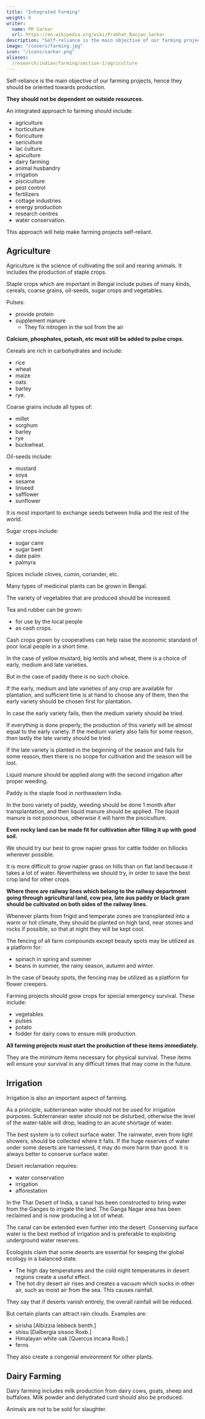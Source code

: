 ```yaml
---
title: "Integrated Farming"
weight: 8
writer:
  name: PR Sarkar
  url: https://en.wikipedia.org/wiki/Prabhat_Ranjan_Sarkar
description: "Self-reliance is the main objective of our farming projects, hence they should be oriented towards production"
image: "/covers/farming.jpg"
icon: "/icons/sarkar.png"
aliases:
  /research/indian/farming/section-1/agriculture
---
```



Self-reliance is the main objective of our farming projects, hence they should be oriented towards production. 

**They should not be dependent on outside resources.**

An integrated approach to farming should include:
- agriculture
- horticulture
- floriculture
- sericulture
- lac culture
- apiculture
- dairy farming
- animal husbandry
- irrigation
- pisciculture
- pest control
- fertilizers
- cottage industries
- energy production
- research centres
- water conservation. 

This approach will help make farming projects self-reliant.


## Agriculture

Agriculture is the science of cultivating the soil and rearing animals. It includes the production of staple crops. 

Staple crops which are important in Bengal include pulses of many kinds, cereals, coarse grains, oil-seeds, sugar crops and vegetables.

Pulses:
- provide protein
- supplement manure
  - They fix nitrogen in the soil from the air

**Calcium, phosphates, potash, etc must still be added to pulse crops.**

Cereals are rich in carbohydrates and include:
- rice
- wheat
- maize
- oats
- barley
- rye. 

Coarse grains include all types of:
- millet
- sorghum
- barley
- rye
- buckwheat. 

Oil-seeds include:
- mustard
- soya
- sesame
- linseed
- safflower
- sunflower


It is most important to exchange seeds between India and the rest of the world. 

Sugar crops include:
- sugar cane
- sugar beet
- date palm
- palmyra


Spices include cloves, cumin, coriander, etc. 

Many types of medicinal plants can be grown in Bengal.<!--  At Ánanda Nagar many herbaria should be established. -->

<!-- In India, many seasonal vegetables such as summer vegetables, winter vegetables and all-season vegetables are grown.  -->

The variety of vegetables that are produced should be increased. 

<!-- Onions and garlic are grown for sale to the public and for processing into medicines, but of course they are not beneficial for those doing spiritual practices. -->

<!-- Some other items include coffee, cocoa, tea and rubber.  -->

Tea and rubber can be grown:
- for use by the local people
- as cash crops. 

Cash crops <!--  help to transform the local economy. If cash crops are --> grown by cooperatives can help raise the economic standard of poor local people in a short time.

In the case of yellow mustard, big lentils and wheat, there is a choice of early, medium and late varieties.

But in the case of paddy there is no such choice. 

If the early, medium and late varieties of any crop are available for plantation, and sufficient time is at hand to choose any of them, then the early variety should be chosen first for plantation. <!-- Proper planning should be done so that the production of this crop is increased.  -->

In case the early variety fails, then the medium variety should be tried. 

If everything is done properly, the production of this variety will be almost equal to the early variety. If the medium variety also fails for some reason, then lastly the late variety should be tried. 

If the late variety is planted in the beginning of the season and fails for some reason, then there is no scope for cultivation and the season will be lost. 


Liquid manure should be applied along with the second irrigation after proper weeding.


Paddy is the staple food in northeastern India. 

In the boro variety of paddy, weeding should be done 1 month after transplantation, and then liquid manure should be applied. The liquid manure is not poisonous, otherwise it will harm the pisciculture. 

**Even rocky land can be made fit for cultivation after filling it up with good soil.**

We should try our best to grow napier grass for cattle fodder on hillocks wherever possible. 

It is more difficult to grow napier grass on hills than on flat land because it takes a lot of water. Nevertheless we should try, in order to save the best crop land for other crops. 

**Where there are railway lines which belong to the railway department going through agricultural land, cow pea, late áus paddy or black gram should be cultivated on both sides of the railway lines.**

Whenever plants from frigid and temperate zones are transplanted into a warm or hot climate, they should be planted on high land, near stones and rocks if possible, so that at night they will be kept cool.

The fencing of all farm compounds except beauty spots may be utilized as a platform for:
- spinach in spring and summer
- beans in summer, the rainy season, autumn and winter. 

In the case of beauty spots, the fencing may be utilized as a platform for flower creepers.

Farming projects should grow crops for special emergency survival. These include:
- vegetables
- pulses
- potato
- fodder for dairy cows to ensure milk production. 

**All farming projects must start the production of these items immediately.** 

They are the minimum items necessary for physical survival. These items will ensure your survival in any difficult times that may come in the future.



## Irrigation

Irrigation is also an important aspect of farming. 

As a principle, subterranean water should not be used for irrigation purposes. Subterranean water should not be disturbed, otherwise the level of the water-table will drop, leading to an acute shortage of water. 

The best system is to collect surface water. The rainwater, even from light showers, should be collected where it falls. If the huge reserves of water under some deserts are harnessed, it may do more harm than good. It is always better to conserve surface water.


Desert reclamation requires:
- water conservation
- irrigation
- afforestation
 

In the Thar Desert of India, a canal has been constructed to bring water from the Ganges to irrigate the land. The Ganga Nagar area has been reclaimed and is now producing a lot of wheat. 

The canal can be extended even further into the desert. Conserving surface water is the best method of irrigation and is preferable to exploiting underground water reserves.

Ecologists claim that some deserts are essential for keeping the global ecology in a balanced state. 
- The high day temperatures and the cold night temperatures in desert regions create a useful effect. 
- The hot dry desert air rises and creates a vacuum which sucks in other air, such as moist air from the sea. This causes rainfall. 

They say that if deserts vanish entirely, the overall rainfall will be reduced.

But certain plants can attract rain clouds. Examples are:
- sirisha [Albizzia lebbeck benth.]
- shisu [Dalbergia sissoo Roxb.]
- Himalayan white oak [Quercus incana Roxb.]
- ferns

They also create a congenial environment for other plants.



## Dairy Farming

Dairy farming includes milk production from dairy cows, goats, sheep and buffaloes. Milk powder and dehydrated curd should also be produced. 

Animals are not to be sold for slaughter.
